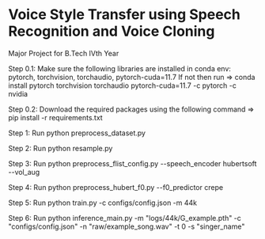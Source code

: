 # Voice Style Transfer using Speech Recognition and Voice Cloning
Major Project for B.Tech IVth Year

Step 0.1: Make sure the following libraries are installed in conda env: pytorch, torchvision, torchaudio, pytorch-cuda=11.7
          If not then run => conda install pytorch torchvision torchaudio pytorch-cuda=11.7 -c pytorch -c nvidia
          
Step 0.2: Download the required packages using the following command => pip install -r requirements.txt

Step 1: Run python preprocess_dataset.py

Step 2: Run python resample.py

Step 3: Run python preprocess_flist_config.py --speech_encoder hubertsoft --vol_aug

Step 4: Run python preprocess_hubert_f0.py --f0_predictor crepe

Step 5: Run python train.py -c configs/config.json -m 44k

Step 6: Run python inference_main.py -m "logs/44k/G_example.pth" -c "configs/config.json" -n "raw/example_song.wav" -t 0 -s "singer_name"
